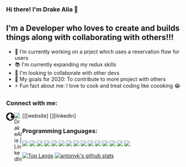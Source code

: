 ### Hi there! I'm Drake Alia 👋

## I'm a Developer who loves to create and builds things along with collaborating with others!!!
- 🔭 I’m currently working on a prject which uses a reservation flow for users
- 📚 I'm currently expanding my redux skills
- 👯 I'm looking to collaborate with other devs 
- 🥅 My goals for 2020: To contribute to more project with others
- ⚡️ Fun fact about me: I love to cook and treat coding like coooking 😂

### Connect with me:

[<img align="left" alt="DrakeAlia.com" width="22px" src="https://raw.githubusercontent.com/iconic/open-iconic/master/svg/globe.svg" />][website]
[<img align="left" alt="DrakeAlia | LinkedIn" width="22px" src="https://cdn.jsdelivr.net/npm/simple-icons@v3/icons/linkedin.svg" />][linkedin]


### Programming Languages:

![](https://img.shields.io/badge/code-JavaScript-informational?style=flat&logo=javascript&logoColor=white&color=black)
![](https://img.shields.io/badge/code-Python-informational?style=flat&logo=python&logoColor=white&color=black)
![](https://img.shields.io/badge/code-CSharp-informational?style=flat&logo=csharp&logoColor=white&color=black)
![](https://img.shields.io/badge/code-HTML-informational?style=flat&logo=html5&logoColor=white&color=black)
![](https://img.shields.io/badge/code-CSS-informational?style=flat&logo=css3&logoColor=white&color=black)
![](https://img.shields.io/badge/code-React-informational?style=flat&logo=react&logoColor=white&color=black)
![](https://img.shields.io/badge/code-ReactNative-informational?style=flat&logo=react&logoColor=white&color=black)
![](https://img.shields.io/badge/code-Node-informational?style=flat&logo=node.js&logoColor=white&color=black)
![](https://img.shields.io/badge/code-SASS-informational?style=flat&logo=sass&logoColor=white&color=black)
![](https://img.shields.io/badge/code-Jest-informational?style=flat&logo=jest&logoColor=white&color=black)
![](https://img.shields.io/badge/code-SQLite-informational?style=flat&logo=sqlite&logoColor=white&color=black)
![](https://img.shields.io/badge/code-Git-informational?style=flat&logo=git&logoColor=white&color=black)
![](https://img.shields.io/badge/code-Redux-informational?style=flat&logo=redux&logoColor=white&color=black)
![](https://img.shields.io/badge/code-Knex-informational?style=flat&logo=Knex.js&logoColor=white&color=black)
![](https://img.shields.io/badge/code-PostgreSQL-informational?style=flat&logo=postgresql&logoColor=white&color=black)

<!-- Add shields to your GitHub [here](https://shields.io/) -->

[![Top Langs](https://github-readme-stats.vercel.app/api/top-langs/?username=antonyk&theme=vision-friendly-dark&hide=tsql,html)](https://github.com/antonyk/github-readme-stats)
[![antonyk's github stats](https://github-readme-stats.vercel.app/api?username=antonyk&show_icons=true&theme=vision-friendly-dark)](https://github.com/antonyk/github-readme-stats)

<!--Add stats to your GitHub [here](https://github.com/anuraghazra/github-readme-stats) -->
